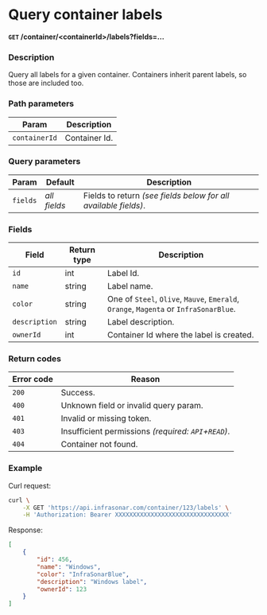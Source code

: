 # Query container labels
**`GET` /container/<containerId\>/labels?fields=...**

### Description
Query all labels for a given container. Containers inherit parent labels, so those are included too.


### Path parameters
Param               | Description
--------------------|-------------
`containerId`       | Container Id.

### Query parameters
Param       | Default       | Description
------------|---------------|-------------
`fields`    | _all fields_  | Fields to return _(see fields below for all available fields)_.

### Fields
Field               | Return type       | Description
--------------------|-------------------|-------------
`id`                | int               | Label Id.
`name`              | string            | Label name.
`color`             | string            | One of `Steel`, `Olive`, `Mauve`, `Emerald`, `Orange`, `Magenta` or `InfraSonarBlue`.
`description`       | string            | Label description.
`ownerId`           | int               | Container Id where the label is created.

### Return codes
Error code  | Reason
------------|--------
`200`       | Success.
`400`       | Unknown field or invalid query param.
`401`       | Invalid or missing token.
`403`       | Insufficient permissions _(required: `API`+`READ`)_.
`404`       | Container not found.

### Example
Curl request:
```bash
curl \
    -X GET 'https://api.infrasonar.com/container/123/labels' \
    -H 'Authorization: Bearer XXXXXXXXXXXXXXXXXXXXXXXXXXXXXXXX'
```

Response:
```json
[
    {
        "id": 456,
        "name": "Windows",
        "color": "InfraSonarBlue",
        "description": "Windows label",
        "ownerId": 123
    }
]
```
